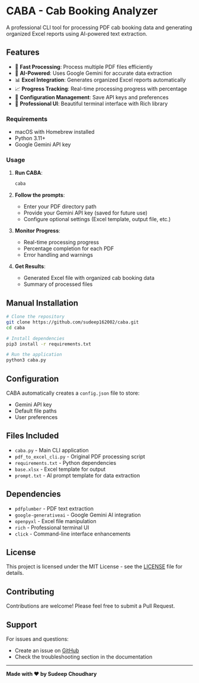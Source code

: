 # CABA - Cab Booking Analyzer

A professional CLI tool for processing PDF cab booking data and generating organized Excel reports using AI-powered text extraction.

## Features

- 🚀 **Fast Processing**: Process multiple PDF files efficiently
- 🎯 **AI-Powered**: Uses Google Gemini for accurate data extraction
- 📊 **Excel Integration**: Generates organized Excel reports automatically
- 📈 **Progress Tracking**: Real-time processing progress with percentage
- 💾 **Configuration Management**: Save API keys and preferences
- 🎨 **Professional UI**: Beautiful terminal interface with Rich library


### Requirements

- macOS with Homebrew installed
- Python 3.11+ 
- Google Gemini API key

### Usage

1. **Run CABA**:
   ```bash
   caba
   ```

2. **Follow the prompts**:
   - Enter your PDF directory path
   - Provide your Gemini API key (saved for future use)
   - Configure optional settings (Excel template, output file, etc.)

3. **Monitor Progress**:
   - Real-time processing progress
   - Percentage completion for each PDF
   - Error handling and warnings

4. **Get Results**:
   - Generated Excel file with organized cab booking data
   - Summary of processed files

## Manual Installation


```bash
# Clone the repository
git clone https://github.com/sudeep162002/caba.git
cd caba

# Install dependencies
pip3 install -r requirements.txt

# Run the application
python3 caba.py
```

## Configuration

CABA automatically creates a `config.json` file to store:
- Gemini API key
- Default file paths
- User preferences

## Files Included

- `caba.py` - Main CLI application
- `pdf_to_excel_cli.py` - Original PDF processing script
- `requirements.txt` - Python dependencies
- `base.xlsx` - Excel template for output
- `prompt.txt` - AI prompt template for data extraction

## Dependencies

- `pdfplumber` - PDF text extraction
- `google-generativeai` - Google Gemini AI integration
- `openpyxl` - Excel file manipulation
- `rich` - Professional terminal UI
- `click` - Command-line interface enhancements

## License

This project is licensed under the MIT License - see the [LICENSE](LICENSE) file for details.

## Contributing

Contributions are welcome! Please feel free to submit a Pull Request.

## Support

For issues and questions:
- Create an issue on [GitHub](https://github.com/sudeep162002/caba/issues)
- Check the troubleshooting section in the documentation

---

**Made with ❤️ by Sudeep Choudhary**
